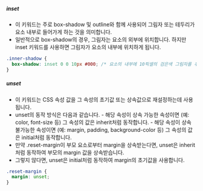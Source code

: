##### inset
- 이 키워드는 주로 box-shadow 및 outline와 함께 사용되어 그림자 또는 테두리가 요소 내부로 들어가게 하는 것을 의미합니다.
- 일반적으로 box-shadow의 경우, 그림자는 요소의 외부에 위치합니다. 하지만 inset 키워드를 사용하면 그림자가 요소의 내부에 위치하게 됩니다.

```css
.inner-shadow {
  box-shadow: inset 0 0 10px #000; /* 요소의 내부에 10픽셀의 검은색 그림자를 추가 */
}
```
##### unset
- 이 키워드는 CSS 속성 값을 그 속성의 초기값 또는 상속값으로 재설정하는데 사용됩니다.
- unset의 동작 방식은 다음과 같습니다.
	  - 해당 속성이 상속 가능한 속성이면 (예: color, font-size 등) 그 속성의 값은 inherit처럼 동작합니다.
	  - 해당 속성이 상속 불가능한 속성이면 (예: margin, padding, background-color 등) 그 속성의 값은 initial처럼 동작합니다.
- 만약 .reset-margin이 부모 요소로부터 margin을 상속받는다면, unset은 inherit처럼 동작하여 부모의 margin 값을 상속받습니다.
- 그렇지 않다면, unset은 initial처럼 동작하여 margin의 초기값을 사용합니다.

```css
.reset-margin {
  margin: unset;
}
```
